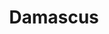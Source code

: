 ---
title: "Damascus"
cc-type: city
hashtag: damascus
subdivision-of:
  - Syria
tags:
  - City
  - Syria
---